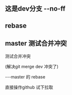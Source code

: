 这是dev分支
--no-ff
------------
rebase
---
master 测试合并冲突
----
测试合并冲突

(解决git merge dev 冲突了)


---master 的 rebase

直接操作github 试下拉取
